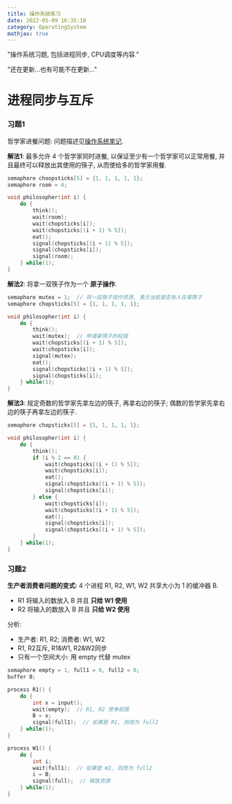 ```yaml
---
title: 操作系统练习
date: 2022-05-09 16:35:18
category: OperatingSystem
mathjax: true
---
```


"操作系统习题, 包括进程同步, CPU调度等内容."

"还在更新...也有可能不在更新..."

<!--more-->

# 进程同步与互斥

### 习题1
哲学家进餐问题: 问题描述见[操作系统笔记](https://andrew-rey.github.io/2022/04/19/OS/).

**解法1**: 最多允许 4 个哲学家同时进餐, 以保证至少有一个哲学家可以正常用餐, 并且最终可以释放出其使用的筷子, 从而使给多的哲学家用餐.

```C++
semaphore choopsticks[5] = {1, 1, 1, 1, 1};
semaphore room = 4;

void philosopher(int i) {
    do {
        think();
        wait(room);
        wait(chopsticks[i]);
        wait(chopsticks[(i + 1) % 5]);
        eat();
        signal(chopsticks[(i + 1) % 5]);
        signal(chopsticks[i]);
        signal(room);
    } while(1);
}
```

**解法2**: 将拿一双筷子作为一个 **原子操作**.

```C++
semaphore mutex = 1;  // 将一双筷子视作资源, 表示当前是否有人在拿筷子
semaphore chopsticks[5] = {1, 1, 1, 1, 1};

void philosopher(int i) {
    do {
        think();
        wait(mutex);  // 申请拿筷子的权限
        wait(chopsticks[(i + 1) % 5]);
        wait(chopsticks[i]);
        signal(mutex);
        eat();
        signal(chopsticks[(i + 1) % 5]);
        signal(chopsticks[i]);
    } while(1);
}
```

**解法3**: 规定奇数的哲学家先拿左边的筷子, 再拿右边的筷子; 偶数的哲学家先拿右边的筷子再拿左边的筷子.

```C++
semaphore chopsticks[5] = {1, 1, 1, 1, 1};

void philosopher(int i) {
    do {
        think();
        if (i % 2 == 0) {
            wait(chopsticks[(i + 1) % 5]);
            wait(chopsticks[i]);
            eat();
            signal(chopsticks[(i + 1) % 5]);
            signal(chopsticks[i]);
        } else {
            wait(chopsticks[i]);
            wait(chopsticks[(i + 1) % 5]);
            eat();
            signal(chopsticks[i]);
            signal(chopsticks[(i + 1) % 5]);
        }
    } while(1);
}
```

### 习题2
**生产者消费者问题的变式:** 4 个进程 R1, R2, W1, W2 共享大小为 1 的缓冲器 B.

- R1 将输入的数放入 B 并且 **只给 W1 使用**
- R2 将输入的数放入 B 并且 **只给 W2 使用** 

分析:

- 生产者: R1, R2; 消费者: W1, W2
- R1, R2互斥, R1&W1, R2&W2同步
- 只有一个空间大小: 用 empty 代替 mutex

```C++
semaphore empty = 1, full1 = 0, full2 = 0;
buffer B;

process R1() {
    do {
        int x = input();
        wait(empty);  // R1, R2 竞争权限
        B = x;
        signal(full1);  // 如果是 R2, 则改为 full2
    } while(1);
}

process W1() {
    do {
        int i;
        wait(full1);  // 如果是 W2, 则改为 full2
        i = B;
        signal(full);  // 释放资源
    } while(1);
}
```